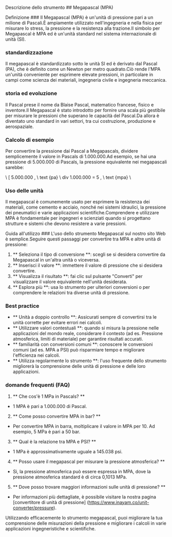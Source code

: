 Descrizione dello strumento ## Megapascal (MPA)

Definizione ###
Il Megapascal (MPA) è un'unità di pressione pari a un milione di Pascali.È ampiamente utilizzato nell'ingegneria e nella fisica per misurare lo stress, la pressione e la resistenza alla trazione.Il simbolo per Megapascal è MPA ed è un'unità standard nel sistema internazionale di unità (SI).

### standardizzazione
Il megapascal è standardizzato sotto le unità SI ed è derivato dal Pascal (PA), che è definito come un Newton per metro quadrato.Ciò rende l'MPA un'unità conveniente per esprimere elevate pressioni, in particolare in campi come scienza dei materiali, ingegneria civile e ingegneria meccanica.

### storia ed evoluzione
Il Pascal prese il nome da Blaise Pascal, matematico francese, fisico e inventore.Il Megapascal è stato introdotto per fornire una scala più gestibile per misurare le pressioni che superano le capacità del Pascal.Da allora è diventato uno standard in vari settori, tra cui costruzione, produzione e aerospaziale.

### Calcolo di esempio
Per convertire la pressione dai Pascal a Megapascals, dividere semplicemente il valore in Pascals di 1.000.000.Ad esempio, se hai una pressione di 5.000.000 di Pascals, la pressione equivalente nei megapascali sarebbe:

\ [
5.000.000 \, \ text {pa} \ div 1.000.000 = 5 \, \ text {mpa}
\

### Uso delle unità
Il megapascal è comunemente usato per esprimere la resistenza dei materiali, come cemento e acciaio, nonché nei sistemi idraulici, la pressione dei pneumatici e varie applicazioni scientifiche.Comprendere e utilizzare MPA è fondamentale per ingegneri e scienziati quando si progettano strutture e sistemi che devono resistere a varie pressioni.

Guida all'utilizzo ###
L'uso dello strumento Megapascal sul nostro sito Web è semplice.Seguire questi passaggi per convertire tra MPA e altre unità di pressione:

1. ** Seleziona il tipo di conversione **: scegli se si desidera convertire da Megapascal in un'altra unità o viceversa.
2. ** Inserisci il valore **: immettere il valore di pressione che si desidera convertire.
3. ** Visualizza il risultato **: fai clic sul pulsante "Converti" per visualizzare il valore equivalente nell'unità desiderata.
4. ** Esplora più **: usa lo strumento per ulteriori conversioni o per comprendere le relazioni tra diverse unità di pressione.

### Best practice
- ** Unità a doppio controllo **: Assicurati sempre di convertirsi tra le unità corrette per evitare errori nei calcoli.
- ** Utilizzare valori contestuali **: quando si misura la pressione nelle applicazioni del mondo reale, considerare il contesto (ad es. Pressione atmosferica, limiti di materiale) per garantire risultati accurati.
- ** familiarità con conversioni comuni **: conoscere le conversioni comuni (ad es. MPA a PSI) può risparmiare tempo e migliorare l'efficienza nei calcoli.
- ** Utilizza regolarmente lo strumento **: l'uso frequente dello strumento migliorerà la comprensione delle unità di pressione e delle loro applicazioni.

### domande frequenti (FAQ)

1. ** Che cos'è 1 MPa in Pascals? **
- 1 MPA è pari a 1.000.000 di Pascal.

2. ** Come posso convertire MPA in bar? **
- Per convertire MPA in barra, moltiplicare il valore in MPA per 10. Ad esempio, 5 MPa è pari a 50 bar.

3. ** Qual è la relazione tra MPA e PSI? **
- 1 MPa è approssimativamente uguale a 145.038 psi.

4. ** Posso usare il megapascal per misurare la pressione atmosferica? **
- Sì, la pressione atmosferica può essere espressa in MPA, dove la pressione atmosferica standard è di circa 0,1013 MPa.

5. ** Dove posso trovare maggiori informazioni sulle unità di pressione? **
- Per informazioni più dettagliate, è possibile visitare la nostra pagina [convertitore di unità di pressione] (https://www.inayam.co/unit-converter/pressure).

Utilizzando efficacemente lo strumento megapascal, puoi migliorare la tua comprensione delle misurazioni della pressione e migliorare i calcoli in varie applicazioni ingegneristiche e scientifiche.